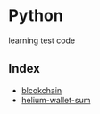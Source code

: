 # Python 

learning test code

## Index

- [blcokchain](./code/block_chain)
- [helium-wallet-sum](./code/helium-wallet-accout.py)